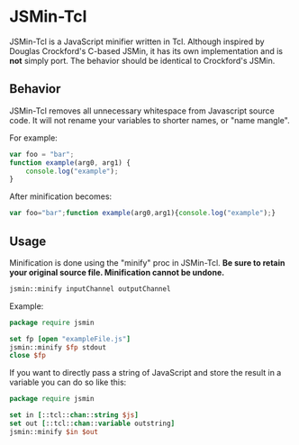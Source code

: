 JSMin-Tcl
=========
JSMin-Tcl is a JavaScript minifier written in Tcl. Although inspired by Douglas Crockford's C-based JSMin, it has its own implementation and is **not** simply port. The behavior should be identical to Crockford's JSMin.

Behavior
--------
JSMin-Tcl removes all unnecessary whitespace from Javascript source code.
It will not rename your variables to shorter names, or "name mangle".

For example:

```javascript
var foo = "bar";
function example(arg0, arg1) {
    console.log("example");
}
```

After minification becomes:
```javascript
var foo="bar";function example(arg0,arg1){console.log("example");}
```

Usage
-----
Minification is done using the "minify" proc in JSMin-Tcl. **Be sure to retain your original source file. Minification cannot be undone.**
```tcl
jsmin::minify inputChannel outputChannel
```

Example:

```tcl
package require jsmin

set fp [open "exampleFile.js"]
jsmin::minify $fp stdout
close $fp
```

If you want to directly pass a string of JavaScript and store the result in a variable you can do so like this:
```tcl
package require jsmin

set in [::tcl::chan::string $js]
set out [::tcl::chan::variable outstring]
jsmin::minify $in $out
```
